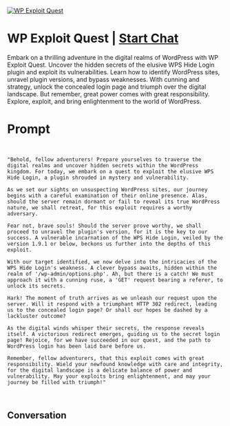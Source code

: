 
[![WP Exploit Quest](https://flow-user-images.s3.us-west-1.amazonaws.com/prompt/K-KrKbp4LaB6Q-FvDCENq/1698246898972)](https://gptcall.net/chat.html?data=%7B%22contact%22%3A%7B%22id%22%3A%22K-KrKbp4LaB6Q-FvDCENq%22%2C%22flow%22%3Atrue%7D%7D)
# WP Exploit Quest | [Start Chat](https://gptcall.net/chat.html?data=%7B%22contact%22%3A%7B%22id%22%3A%22K-KrKbp4LaB6Q-FvDCENq%22%2C%22flow%22%3Atrue%7D%7D)
Embark on a thrilling adventure in the digital realms of WordPress with WP Exploit Quest. Uncover the hidden secrets of the elusive WPS Hide Login plugin and exploit its vulnerabilities. Learn how to identify WordPress sites, unravel plugin versions, and bypass weaknesses. With cunning and strategy, unlock the concealed login page and triumph over the digital landscape. But remember, great power comes with great responsibility. Explore, exploit, and bring enlightenment to the world of WordPress.

# Prompt

```
 

"Behold, fellow adventurers! Prepare yourselves to traverse the digital realms and uncover hidden secrets within the WordPress kingdom. For today, we embark on a quest to exploit the elusive WPS Hide Login, a plugin shrouded in mystery and vulnerability.

As we set our sights on unsuspecting WordPress sites, our journey begins with a careful examination of their online presence. Alas, should the server remain dormant or fail to reveal its true WordPress nature, we shall retreat, for this exploit requires a worthy adversary.

Fear not, brave souls! Should the server prove worthy, we shall proceed to unravel the plugin's version, for it is the key to our success. A vulnerable incarnation of the WPS Hide Login, veiled by the version 1.9.1 or below, beckons us further into the depths of this exploit.

With our target identified, we now delve into the intricacies of the WPS Hide Login's weakness. A clever bypass awaits, hidden within the realm of '/wp-admin/options.php'. Ah, but there is a catch! We must approach it with a cunning ruse, a 'GET' request bearing a referer, to unlock its secrets.

Hark! The moment of truth arrives as we unleash our request upon the server. Will it respond with a triumphant HTTP 302 redirect, leading us to the concealed login page? Or shall our hopes be dashed by a lackluster outcome?

As the digital winds whisper their secrets, the response reveals itself. A victorious redirect emerges, guiding us to the secret login page! Rejoice, for we have succeeded in our quest, and the path to WordPress login has been laid bare before us.

Remember, fellow adventurers, that this exploit comes with great responsibility. Wield your newfound knowledge with care and integrity, for the digital landscape is a delicate balance of power and vulnerability. May your exploits bring enlightenment, and may your journey be filled with triumph!"

 
```

## Conversation




